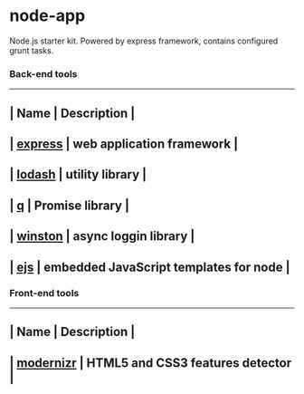 node-app
========

Node.js starter kit. Powered by express framework, contains configured grunt tasks.

### Back-end tools

----------------------------------------------------------------------------------------
| Name                             | Description                                       |
----------------------------------------------------------------------------------------
| [express](http://expressjs.com/) | web application framework                         |
----------------------------------------------------------------------------------------
| [lodash](http://lodash.com/)     | utility library                                   |
----------------------------------------------------------------------------------------
| [q](https://github.com/kriskowal/q) | Promise library                                |
----------------------------------------------------------------------------------------
| [winston](https://github.com/flatiron/winston) | async loggin library                |
----------------------------------------------------------------------------------------
| [ejs](https://github.com/visionmedia/ejs) | embedded JavaScript templates for node   |
----------------------------------------------------------------------------------------

### Front-end tools

----------------------------------------------------------------------------------------
| Name                             | Description                                       |
----------------------------------------------------------------------------------------
| [modernizr](http://modernizr.com/) | HTML5 and CSS3 features detector                |
----------------------------------------------------------------------------------------
